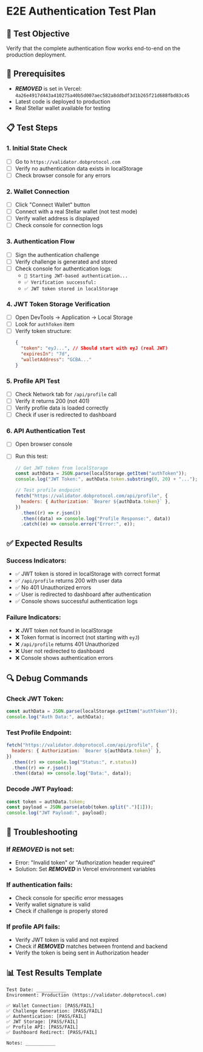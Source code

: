 # E2E Authentication Test Plan

## 🎯 Test Objective

Verify that the complete authentication flow works end-to-end on the production deployment.

## 🔧 Prerequisites

- ***REMOVED*** is set in Vercel: `4a26e4917d443a410275a40b5d007aec582a8ddbdf3d1b265f21d688fbd83c45`
- Latest code is deployed to production
- Real Stellar wallet available for testing

## 📋 Test Steps

### 1. Initial State Check

- [ ] Go to `https://validator.dobprotocol.com`
- [ ] Verify no authentication data exists in localStorage
- [ ] Check browser console for any errors

### 2. Wallet Connection

- [ ] Click "Connect Wallet" button
- [ ] Connect with a real Stellar wallet (not test mode)
- [ ] Verify wallet address is displayed
- [ ] Check console for connection logs

### 3. Authentication Flow

- [ ] Sign the authentication challenge
- [ ] Verify challenge is generated and stored
- [ ] Check console for authentication logs:
  - `🚀 Starting JWT-based authentication...`
  - `✅ Verification successful:`
  - `✅ JWT token stored in localStorage`

### 4. JWT Token Storage Verification

- [ ] Open DevTools → Application → Local Storage
- [ ] Look for `authToken` item
- [ ] Verify token structure:
  ```json
  {
    "token": "eyJ...", // Should start with eyJ (real JWT)
    "expiresIn": "7d",
    "walletAddress": "GCBA..."
  }
  ```

### 5. Profile API Test

- [ ] Check Network tab for `/api/profile` call
- [ ] Verify it returns 200 (not 401)
- [ ] Verify profile data is loaded correctly
- [ ] Check if user is redirected to dashboard

### 6. API Authentication Test

- [ ] Open browser console
- [ ] Run this test:

  ```javascript
  // Get JWT token from localStorage
  const authData = JSON.parse(localStorage.getItem("authToken"));
  console.log("JWT Token:", authData.token.substring(0, 20) + "...");

  // Test profile endpoint
  fetch("https://validator.dobprotocol.com/api/profile", {
    headers: { Authorization: `Bearer ${authData.token}` },
  })
    .then((r) => r.json())
    .then((data) => console.log("Profile Response:", data))
    .catch((e) => console.error("Error:", e));
  ```

## ✅ Expected Results

### Success Indicators:

- ✅ JWT token is stored in localStorage with correct format
- ✅ `/api/profile` returns 200 with user data
- ✅ No 401 Unauthorized errors
- ✅ User is redirected to dashboard after authentication
- ✅ Console shows successful authentication logs

### Failure Indicators:

- ❌ JWT token not found in localStorage
- ❌ Token format is incorrect (not starting with `eyJ`)
- ❌ `/api/profile` returns 401 Unauthorized
- ❌ User not redirected to dashboard
- ❌ Console shows authentication errors

## 🔍 Debug Commands

### Check JWT Token:

```javascript
const authData = JSON.parse(localStorage.getItem("authToken"));
console.log("Auth Data:", authData);
```

### Test Profile Endpoint:

```javascript
fetch("https://validator.dobprotocol.com/api/profile", {
  headers: { Authorization: `Bearer ${authData.token}` },
})
  .then((r) => console.log("Status:", r.status))
  .then((r) => r.json())
  .then((data) => console.log("Data:", data));
```

### Decode JWT Payload:

```javascript
const token = authData.token;
const payload = JSON.parse(atob(token.split(".")[1]));
console.log("JWT Payload:", payload);
```

## 🚨 Troubleshooting

### If ***REMOVED*** is not set:

- Error: "Invalid token" or "Authorization header required"
- Solution: Set ***REMOVED*** in Vercel environment variables

### If authentication fails:

- Check console for specific error messages
- Verify wallet signature is valid
- Check if challenge is properly stored

### If profile API fails:

- Verify JWT token is valid and not expired
- Check if ***REMOVED*** matches between frontend and backend
- Verify the token is being sent in Authorization header

## 📊 Test Results Template

```
Test Date: ___________
Environment: Production (https://validator.dobprotocol.com)

✅ Wallet Connection: [PASS/FAIL]
✅ Challenge Generation: [PASS/FAIL]
✅ Authentication: [PASS/FAIL]
✅ JWT Storage: [PASS/FAIL]
✅ Profile API: [PASS/FAIL]
✅ Dashboard Redirect: [PASS/FAIL]

Notes: ___________
```
